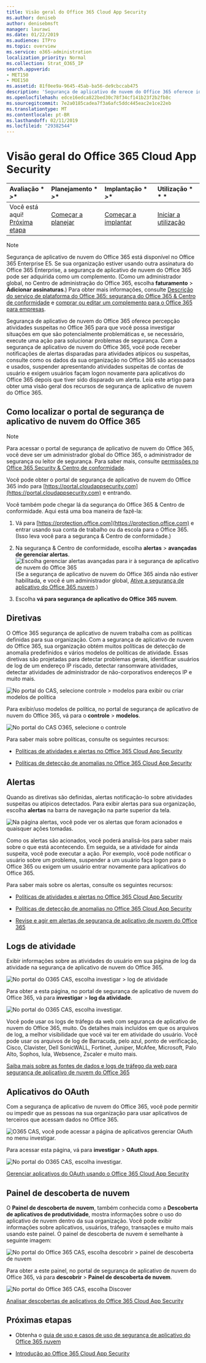 ```yaml
---
title: Visão geral do Office 365 Cloud App Security
ms.author: deniseb
author: denisebmsft
manager: laurawi
ms.date: 01/22/2019
ms.audience: ITPro
ms.topic: overview
ms.service: o365-administration
localization_priority: Normal
ms.collection: Strat_O365_IP
search.appverid:
- MET150
- MOE150
ms.assetid: 81f0ee9a-9645-45ab-ba56-de9cbccab475
description: 'Segurança de aplicativo de nuvem do Office 365 oferece ideias sobre atividades suspeitas no Office 365 para que você possa investigar situações em que são potencialmente problemáticas e, se necessário, execute uma ação para solucionar problemas de segurança. '
ms.openlocfilehash: edce16edca822bed30c78f34cf141b23f2b2fb8c
ms.sourcegitcommit: 7e2a0185cadea7f3a6afc5ddc445eac2e1ce22eb
ms.translationtype: MT
ms.contentlocale: pt-BR
ms.lasthandoff: 02/11/2019
ms.locfileid: "29382544"
---
```

# <a name="overview-of-office-365-cloud-app-security"></a>Visão geral do Office 365 Cloud App Security
  
|Avaliação * *\>**|Planejamento * *\>**|Implantação * *\>**|Utilização * * *|
|:-----|:-----|:-----|:-----|
|Você está aqui!  <br/> [Próxima etapa](get-ready-for-office-365-cas.md) <br/> |[Começar a planejar](get-ready-for-office-365-cas.md) <br/> |[Começar a implantar](turn-on-office-365-cas.md) <br/> |[Iniciar a utilização](utilization-activities-for-ocas.md) <br/> |
   
> [!NOTE]
> Segurança de aplicativo de nuvem do Office 365 está disponível no Office 365 Enterprise E5. Se sua organização estiver usando outra assinatura do Office 365 Enterprise, a segurança de aplicativo de nuvem do Office 365 pode ser adquirida como um complemento. (Como um administrador global, no Centro de administração do Office 365, escolha **faturamento** \> **Adicionar assinaturas**.) Para obter mais informações, consulte [Descrição do serviço de plataforma do Office 365: segurança do Office 365 &amp; Centro de conformidade](https://docs.microsoft.com/office365/servicedescriptions/office-365-platform-service-description/office-365-securitycompliance-center) e [comprar ou editar um complemento para o Office 365 para empresas](https://docs.microsoft.com/office365/admin/subscriptions-and-billing/buy-or-edit-an-add-on). 
  
Segurança de aplicativo de nuvem do Office 365 oferece percepção atividades suspeitas no Office 365 para que você possa investigar situações em que são potencialmente problemáticas e, se necessário, execute uma ação para solucionar problemas de segurança. Com a segurança de aplicativo de nuvem do Office 365, você pode receber notificações de alertas disparadas para atividades atípicos ou suspeitas, consulte como os dados da sua organização no Office 365 são acessados e usados, suspender apresentando atividades suspeitas de contas de usuário e exigem usuários façam logon novamente para aplicativos do Office 365 depois que tiver sido disparado um alerta. Leia este artigo para obter uma visão geral dos recursos de segurança de aplicativo de nuvem do Office 365.
  
    
## <a name="how-to-find-the-office-365-cloud-app-security-portal"></a>Como localizar o portal de segurança de aplicativo de nuvem do Office 365

> [!NOTE]
> Para acessar o portal de segurança de aplicativo de nuvem do Office 365, você deve ser um administrador global do Office 365, o administrador de segurança ou leitor de segurança. Para saber mais, consulte [permissões no Office 365 Security &amp; Centro de conformidade](permissions-in-the-security-and-compliance-center.md). 
  
Você pode obter o portal de segurança de aplicativo de nuvem do Office 365 indo para [https://portal.cloudappsecurity.com](https://portal.cloudappsecurity.com) e entrando. 

Você também pode chegar lá da segurança do Office 365 &amp; Centro de conformidade. Aqui está uma boa maneira de fazê-la:
  
1. Vá para [https://protection.office.com](https://protection.office.com) e entrar usando sua conta de trabalho ou da escola para o Office 365. (Isso leva você para a segurança &amp; Centro de conformidade.)
    
2. Na segurança &amp; Centro de conformidade, escolha **alertas** \> **avançadas de gerenciar alertas**. <br/>![Escolha gerenciar alertas avançadas para ir à segurança de aplicativo de nuvem do Office 365](media/958632d4-03e3-4ade-8e22-d5509db6fca7.png)<br/>(Se a segurança de aplicativo de nuvem do Office 365 ainda não estiver habilitada, e você é um administrador global, [Ative a segurança de aplicativo do Office 365 nuvem](turn-on-office-365-cas.md).)
    
3. Escolha **vá para segurança de aplicativo do Office 365 nuvem**. 
    
## <a name="policies"></a>Diretivas

O Office 365 segurança de aplicativo de nuvem trabalha com as políticas definidas para sua organização. Com a segurança de aplicativo de nuvem do Office 365, sua organização obtém muitos políticas de detecção de anomalia predefinidos e vários modelos de políticas de atividade. Essas diretivas são projetadas para detectar problemas gerais, identificar usuários de log de um endereço IP riscado, detectar ransomware atividades, detectar atividades de administrador de não-corporativos endereços IP e muito mais.
  
![No portal do CAS, selecione controle \> modelos para exibir ou criar modelos de política](media/88f615b4-aa8a-480c-b239-323dfcd628e1.png)
  
Para exibir/uso modelos de política, no portal de segurança de aplicativo de nuvem do Office 365, vá para o **controle** \> **modelos**. 
  
![No portal do CAS O365, selecione o controle](media/287c2ea9-5172-4697-8e0e-b9ab654105bc.png)
  
Para saber mais sobre políticas, consulte os seguintes recursos:
  
- [Políticas de atividades e alertas no Office 365 Cloud App Security](activity-policies-and-alerts.md)
    
- [Políticas de detecção de anomalias no Office 365 Cloud App Security](anomaly-detection-policies-in-ocas.md)
    
## <a name="alerts"></a>Alertas

Quando as diretivas são definidas, alertas notificação-lo sobre atividades suspeitas ou atípicos detectados. Para exibir alertas para sua organização, escolha **alertas** na barra de navegação na parte superior da tela. 
  
![Na página alertas, você pode ver os alertas que foram acionados e quaisquer ações tomadas.](media/3b53d4c9-4b13-435d-8547-8c0f9ae6b914.png)
  
Como os alertas são acionados, você poderá analisá-los para saber mais sobre o que está acontecendo. Em seguida, se a atividade for ainda suspeita, você pode executar a ação. Por exemplo, você pode notificar o usuário sobre um problema, suspender a um usuário faça logon para o Office 365 ou exigem um usuário entrar novamente para aplicativos do Office 365.
  
Para saber mais sobre os alertas, consulte os seguintes recursos:
  
- [Políticas de atividades e alertas no Office 365 Cloud App Security](activity-policies-and-alerts.md)
    
- [Políticas de detecção de anomalias no Office 365 Cloud App Security](anomaly-detection-policies-in-ocas.md)
    
- [Revise e agir em alertas de segurança de aplicativo de nuvem do Office 365](review-office-365-cas-alerts.md)
    
## <a name="activity-logs"></a>Logs de atividade

Exibir informações sobre as atividades do usuário em sua página de log da atividade na segurança de aplicativo de nuvem do Office 365.
  
![No portal do O365 CAS, escolha investigar \> log de atividade](media/ec19e77d-4e11-49fc-ab7c-0e8b0c29c93c.png)
  
Para obter a esta página, no portal de segurança de aplicativo de nuvem do Office 365, vá para **investigar** \> **log da atividade**. 
  
![No portal do O365 CAS, escolha investigar.](media/8c7b87c9-71a6-4952-adb2-185e941ffe9a.png)
  
Você pode usar os logs de tráfego da web com segurança de aplicativo de nuvem do Office 365, muito. Os detalhes mais incluídos em que os arquivos de log, a melhor visibilidade que você vai ter em atividade do usuário. Você pode usar os arquivos de log de Barracuda, pelo azul, ponto de verificação, Cisco, Clavister, Dell SonicWALL, Fortinet, Juniper, McAfee, Microsoft, Palo Alto, Sophos, lula, Websence, Zscaler e muito mais.
  
[Saiba mais sobre as fontes de dados e logs de tráfego da web para segurança de aplicativo de nuvem do Office 365](web-traffic-logs-and-data-sources-for-ocas.md)
  
## <a name="oauth-apps"></a>Aplicativos do OAuth

Com a segurança de aplicativo de nuvem do Office 365, você pode permitir ou impedir que as pessoas na sua organização para usar aplicativos de terceiros que acessam dados no Office 365.
  
![O365 CAS, você pode acessar a página de aplicativos gerenciar OAuth no menu investigar.](media/78272cda-986f-4b3b-bbbe-8c236c74f5d3.png)
  
Para acessar esta página, vá para **investigar** \> **OAuth apps**. 
  
![No portal do O365 CAS, escolha investigar.](media/8c7b87c9-71a6-4952-adb2-185e941ffe9a.png)
  
[Gerenciar aplicativos do OAuth usando o Office 365 Cloud App Security](manage-app-permissions-in-ocas.md)
  
## <a name="cloud-discovery-dashboard"></a>Painel de descoberta de nuvem

O **Painel de descoberta de nuvem**, também conhecida como a **Descoberta de aplicativos de produtividade**, mostra informações sobre o uso do aplicativo de nuvem dentro da sua organização. Você pode exibir informações sobre aplicativos, usuários, tráfego, transações e muito mais usando este painel. O painel de descoberta de nuvem é semelhante à seguinte imagem: 
  
![No portal do Office 365 CAS, escolha descobrir \> painel de descoberta de nuvem](media/61269290-fd82-4d4b-8045-aea1ebc82287.png)
  
Para obter a este painel, no portal de segurança de aplicativo de nuvem do Office 365, vá para **descobrir** \> **Painel de descoberta de nuvem**. 
  
![No portal do Office 365 CAS, escolha Discover](media/73b5299f-94b5-49dd-a00f-154d188eb2c5.png)
  
[Analisar descobertas de aplicativos do Office 365 Cloud App Security](review-app-discovery-findings-in-ocas.md)
  
## <a name="next-steps"></a>Próximas etapas

- Obtenha o [guia de uso e casos de uso de segurança de aplicativo do Office 365 nuvem](https://aka.ms/O365CASGuide)
    
- [Introdução ao Office 365 Cloud App Security](get-ready-for-office-365-cas.md)
    

